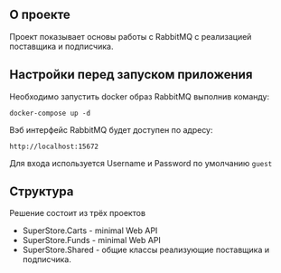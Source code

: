 ## О проекте
Проект показывает основы работы с RabbitMQ с реализацией поставщика и подписчика.

## Настройки перед запуском приложения
Необходимо запустить docker образ RabbitMQ выполнив команду:
```
docker-compose up -d
```
Вэб интерфейс RabbitMQ будет доступен по адресу: 
```
http://localhost:15672
```
Для входа используется Username и Password по умолчанию ``` guest ```

## Структура
Решение состоит из трёх проектов
- SuperStore.Carts - minimal Web API
- SuperStore.Funds - minimal Web API
- SuperStore.Shared - общие классы реализующие поставщика и подписчика.
